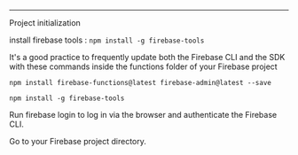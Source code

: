 ---
Project initialization

install firebase tools :
`npm install -g firebase-tools`


 It's a good practice to frequently update both the Firebase CLI and the SDK with these commands inside the functions folder of your Firebase project

 `npm install firebase-functions@latest firebase-admin@latest --save`

 `npm install -g firebase-tools`

 Run firebase login to log in via the browser and authenticate the Firebase CLI.

 Go to your Firebase project directory.

